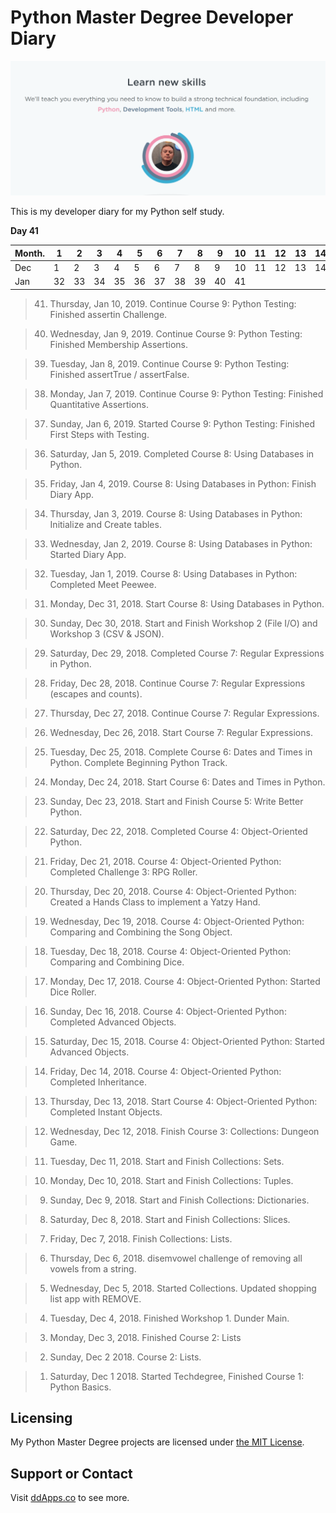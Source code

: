 # Python Master Degree Developer Diary

![](art/python.png?raw=true)

This is my developer diary for my Python self study. 

**Day 41**

Month. | 1 | 2 | 3 | 4 | 5 | 6 | 7 | 8 | 9 | 10 | 11 | 12 | 13 |14 | 15 | 16 | 17 | 18 | 19 | 20 | 21 | 22 | 23 | 24 | 25 | 26 | 27 | 28 | 29 | 30 | 31  
| - | - | - | - | - | - | - | - | - | - | - | - | - | - | - | - | - | - | - | - | - | - | - | - | - | - | - | - | - | - | - | -
| Dec | 1 | 2 | 3 | 4 | 5 | 6 | 7 | 8 | 9 | 10 | 11 | 12 | 13 | 14 | 15 | 16 | 17 | 18 | 19 | 20 | 21 | 22 | 23 | 24 | 25 | 26 | 27 | 28 | 29 | 30 | 31
| Jan | 32 | 33 | 34 | 35 | 36 | 37 | 38 | 39 | 40 | 41

> 41. Thursday, Jan 10, 2019. Continue Course 9: Python Testing: Finished assertin Challenge.

> 40. Wednesday, Jan 9, 2019. Continue Course 9: Python Testing: Finished Membership Assertions.

> 39. Tuesday, Jan 8, 2019. Continue Course 9: Python Testing: Finished assertTrue / assertFalse.

> 38. Monday, Jan 7, 2019. Continue Course 9: Python Testing: Finished Quantitative Assertions.

> 37. Sunday, Jan 6, 2019. Started Course 9: Python Testing: Finished First Steps with Testing.

> 36. Saturday, Jan 5, 2019. Completed Course 8: Using Databases in Python.

> 35. Friday, Jan 4, 2019. Course 8: Using Databases in Python: Finish Diary App.

> 34. Thursday, Jan 3, 2019. Course 8: Using Databases in Python: Initialize and Create tables.

> 33. Wednesday, Jan 2, 2019. Course 8: Using Databases in Python: Started Diary App.

> 32. Tuesday, Jan 1, 2019. Course 8: Using Databases in Python: Completed Meet Peewee.

> 31. Monday, Dec 31, 2018. Start Course 8: Using Databases in Python.

> 30. Sunday, Dec 30, 2018. Start and Finish Workshop 2 (File I/O) and Workshop 3 (CSV & JSON).

> 29. Saturday, Dec 29, 2018. Completed Course 7: Regular Expressions in Python.

> 28. Friday, Dec 28, 2018. Continue Course 7: Regular Expressions (escapes and counts).

> 27. Thursday, Dec 27, 2018. Continue Course 7: Regular Expressions.

> 26. Wednesday, Dec 26, 2018. Start Course 7: Regular Expressions.

> 25. Tuesday, Dec 25, 2018. Complete Course 6: Dates and Times in Python. Complete Beginning Python Track.

> 24. Monday, Dec 24, 2018. Start Course 6: Dates and Times in Python.

> 23. Sunday, Dec 23, 2018. Start and Finish Course 5: Write Better Python.

> 22. Saturday, Dec 22, 2018. Completed Course 4: Object-Oriented Python.

> 21. Friday, Dec 21, 2018. Course 4: Object-Oriented Python: Completed Challenge 3: RPG Roller.

> 20. Thursday, Dec 20, 2018. Course 4: Object-Oriented Python: Created a Hands Class to implement a Yatzy Hand.

> 19. Wednesday, Dec 19, 2018. Course 4: Object-Oriented Python: Comparing and Combining the Song Object.

> 18. Tuesday, Dec 18, 2018. Course 4: Object-Oriented Python: Comparing and Combining Dice.

> 17. Monday, Dec 17, 2018. Course 4: Object-Oriented Python: Started Dice Roller.

> 16. Sunday, Dec 16, 2018. Course 4: Object-Oriented Python: Completed Advanced Objects.

> 15. Saturday, Dec 15, 2018. Course 4: Object-Oriented Python: Started Advanced Objects.

> 14. Friday, Dec 14, 2018. Course 4: Object-Oriented Python: Completed Inheritance.

> 13. Thursday, Dec 13, 2018. Start Course 4: Object-Oriented Python: Completed Instant Objects.

> 12. Wednesday, Dec 12, 2018. Finish Course 3: Collections: Dungeon Game.

> 11. Tuesday, Dec 11, 2018. Start and Finish Collections: Sets.

> 10. Monday, Dec 10, 2018. Start and Finish Collections: Tuples.

> 9. Sunday, Dec 9, 2018. Start and Finish Collections: Dictionaries.

> 8. Saturday, Dec 8, 2018. Start and Finish Collections: Slices.

> 7. Friday, Dec 7, 2018. Finish Collections: Lists.

> 6. Thursday, Dec 6, 2018. disemvowel challenge of removing all vowels from a string.

> 5. Wednesday, Dec 5, 2018.  Started Collections. Updated shopping list app with REMOVE.

> 4. Tuesday, Dec 4, 2018. Finished Workshop 1. Dunder Main.  

> 3. Monday, Dec 3, 2018. Finished Course 2: Lists

> 2. Sunday, Dec 2 2018. Course 2: Lists.

> 1. Saturday, Dec 1 2018. Started Techdegree, Finished Course 1: Python Basics.

## Licensing
My Python Master Degree projects are licensed under [the MIT License](LICENSE).

## Support or Contact
Visit [ddApps.co](http://ddapps.co) to see more.